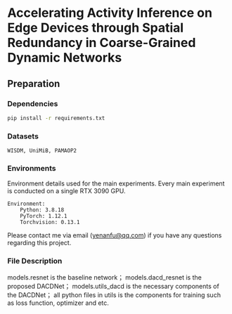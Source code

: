 # Accelerating Activity Inference on Edge Devices through Spatial Redundancy in Coarse-Grained Dynamic Networks

## Preparation

### Dependencies

```sh
pip install -r requirements.txt
```

### Datasets
```
WISDM, UniMiB, PAMAOP2
```
### Environments

Environment details used for the main experiments. Every main experiment is conducted on a single RTX 3090 GPU.

```
Environment:
	Python: 3.8.18
	PyTorch: 1.12.1 
	Torchvision: 0.13.1
```


Please contact me via email (yenanfu@qq.com) if you have any questions regarding this project.

### File Description
models.resnet is the baseline network；
models.dacd_resnet is the proposed DACDNet；
models.utils_dacd is the necessary components of the DACDNet；
all python files in utils is the components for training such as loss function, optimizer and etc.
